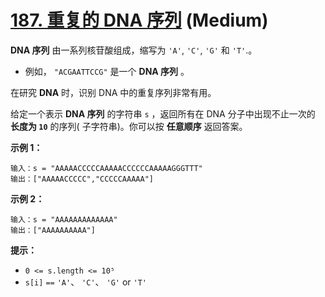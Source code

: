 # [187. 重复的 DNA 序列][link] (Medium)

[link]: https://leetcode.cn/problems/repeated-dna-sequences/

**DNA 序列** 由一系列核苷酸组成，缩写为 `'A'`, `'C'`, `'G'` 和 `'T'`.。

- 例如， `"ACGAATTCCG"` 是一个 **DNA 序列** 。

在研究 **DNA** 时，识别 DNA 中的重复序列非常有用。

给定一个表示 **DNA 序列** 的字符串 `s` ，返回所有在 DNA 分子中出现不止一次的 **长度为 `10`** 的序列(
子字符串)。你可以按 **任意顺序** 返回答案。

**示例 1：**

```
输入：s = "AAAAACCCCCAAAAACCCCCCAAAAAGGGTTT"
输出：["AAAAACCCCC","CCCCCAAAAA"]
```

**示例 2：**

```
输入：s = "AAAAAAAAAAAAA"
输出：["AAAAAAAAAA"]
```

**提示：**

- `0 <= s.length <= 10⁵`
- `s[i]` `==` `'A'`、 `'C'`、 `'G'` or `'T'`
